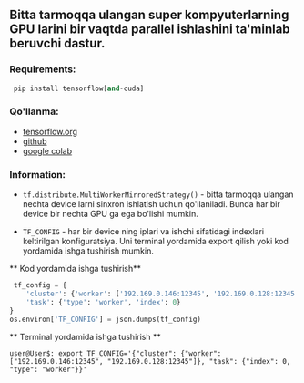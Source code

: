 ## Bitta tarmoqqa ulangan super kompyuterlarning GPU larini bir vaqtda parallel ishlashini ta'minlab beruvchi dastur.


### **Requirements:**
```python
 pip install tensorflow[and-cuda]
```

### **Qo'llanma:**

* [tensorflow.org](https://www.tensorflow.org/guide/distributed_training?hl=ru)
* [github](https://github.com/tensorflow/docs/blob/master/site/en/guide/distributed_training.ipynb)
* [google colab](https://colab.research.google.com/github/tensorflow/docs/blob/master/site/en/guide/distributed_training.ipynb)

### **Information:**

* ``` tf.distribute.MultiWorkerMirroredStrategy() ``` - bitta tarmoqqa ulangan nechta device larni sinxron ishlatish uchun qo'llaniladi. Bunda har bir device bir nechta GPU ga ega bo'lishi mumkin.

* ``` TF_CONFIG ``` - har bir device ning iplari va ishchi sifatidagi indexlari keltirilgan konfiguratsiya. Uni terminal yordamida export qilish yoki kod yordamida ishga tushirish mumkin.


** Kod yordamida ishga tushirish**

```python
 tf_config = {
    'cluster': {'worker': ['192.169.0.146:12345', '192.169.0.128:12345']},
    'task': {'type': 'worker', 'index': 0}
}
os.environ['TF_CONFIG'] = json.dumps(tf_config)
```


** Terminal yordamida ishga tushirish **
```shell
user@User$: export TF_CONFIG='{"cluster": {"worker": ["192.169.0.146:12345", "192.169.0.128:12345"]}, "task": {"index": 0, "type": "worker"}}'
```


